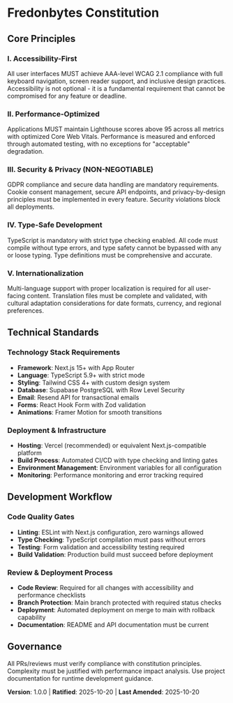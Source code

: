 <!-- Sync Impact Report
Version change: N/A → 1.0.0
Added sections: Core Principles (5 principles), Technical Standards, Development Workflow
Removed sections: None
Templates requiring updates: None identified
Follow-up TODOs: None
-->

# Fredonbytes Constitution

## Core Principles

### I. Accessibility-First
All user interfaces MUST achieve AAA-level WCAG 2.1 compliance with full keyboard navigation, screen reader support, and inclusive design practices. Accessibility is not optional - it is a fundamental requirement that cannot be compromised for any feature or deadline.

### II. Performance-Optimized
Applications MUST maintain Lighthouse scores above 95 across all metrics with optimized Core Web Vitals. Performance is measured and enforced through automated testing, with no exceptions for "acceptable" degradation.

### III. Security & Privacy (NON-NEGOTIABLE)
GDPR compliance and secure data handling are mandatory requirements. Cookie consent management, secure API endpoints, and privacy-by-design principles must be implemented in every feature. Security violations block all deployments.

### IV. Type-Safe Development
TypeScript is mandatory with strict type checking enabled. All code must compile without type errors, and type safety cannot be bypassed with any or loose typing. Type definitions must be comprehensive and accurate.

### V. Internationalization
Multi-language support with proper localization is required for all user-facing content. Translation files must be complete and validated, with cultural adaptation considerations for date formats, currency, and regional preferences.

## Technical Standards

### Technology Stack Requirements
- **Framework**: Next.js 15+ with App Router
- **Language**: TypeScript 5.9+ with strict mode
- **Styling**: Tailwind CSS 4+ with custom design system
- **Database**: Supabase PostgreSQL with Row Level Security
- **Email**: Resend API for transactional emails
- **Forms**: React Hook Form with Zod validation
- **Animations**: Framer Motion for smooth transitions

### Deployment & Infrastructure
- **Hosting**: Vercel (recommended) or equivalent Next.js-compatible platform
- **Build Process**: Automated CI/CD with type checking and linting gates
- **Environment Management**: Environment variables for all configuration
- **Monitoring**: Performance monitoring and error tracking required

## Development Workflow

### Code Quality Gates
- **Linting**: ESLint with Next.js configuration, zero warnings allowed
- **Type Checking**: TypeScript compilation must pass without errors
- **Testing**: Form validation and accessibility testing required
- **Build Validation**: Production build must succeed before deployment

### Review & Deployment Process
- **Code Review**: Required for all changes with accessibility and performance checklists
- **Branch Protection**: Main branch protected with required status checks
- **Deployment**: Automated deployment on merge to main with rollback capability
- **Documentation**: README and API documentation must be current

## Governance

All PRs/reviews must verify compliance with constitution principles. Complexity must be justified with performance impact analysis. Use project documentation for runtime development guidance.

**Version**: 1.0.0 | **Ratified**: 2025-10-20 | **Last Amended**: 2025-10-20